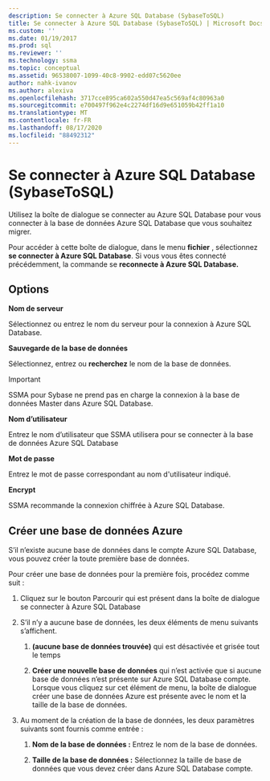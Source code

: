 ```yaml
---
description: Se connecter à Azure SQL Database (SybaseToSQL)
title: Se connecter à Azure SQL Database (SybaseToSQL) | Microsoft Docs
ms.custom: ''
ms.date: 01/19/2017
ms.prod: sql
ms.reviewer: ''
ms.technology: ssma
ms.topic: conceptual
ms.assetid: 96538007-1099-40c8-9902-edd07c5620ee
author: nahk-ivanov
ms.author: alexiva
ms.openlocfilehash: 3717cce895ca602a550d47ea5c569af4c80963a0
ms.sourcegitcommit: e700497f962e4c2274df16d9e651059b42ff1a10
ms.translationtype: MT
ms.contentlocale: fr-FR
ms.lasthandoff: 08/17/2020
ms.locfileid: "88492312"
---
```

# <a name="connect-to-azure-sql-database--sybasetosql"></a>Se connecter à Azure SQL Database (SybaseToSQL)
Utilisez la boîte de dialogue se connecter au Azure SQL Database pour vous connecter à la base de données Azure SQL Database que vous souhaitez migrer.  
  
Pour accéder à cette boîte de dialogue, dans le menu **fichier** , sélectionnez **se connecter à Azure SQL Database**. Si vous vous êtes connecté précédemment, la commande se **reconnecte à Azure SQL Database.**  
  
## <a name="options"></a>Options  
**Nom de serveur**  
  
Sélectionnez ou entrez le nom du serveur pour la connexion à Azure SQL Database.  
  
**Sauvegarde de la base de données**  
  
Sélectionnez, entrez ou **recherchez** le nom de la base de données.  
  
> [!IMPORTANT]  
> SSMA pour Sybase ne prend pas en charge la connexion à la base de données Master dans Azure SQL Database.  
  
**Nom d’utilisateur**  
  
Entrez le nom d’utilisateur que SSMA utilisera pour se connecter à la base de données Azure SQL Database  
  
**Mot de passe**  
  
Entrez le mot de passe correspondant au nom d'utilisateur indiqué.  
  
**Encrypt**  
  
SSMA recommande la connexion chiffrée à Azure SQL Database.  
  
## <a name="create-azure-database"></a>Créer une base de données Azure  
S’il n’existe aucune base de données dans le compte Azure SQL Database, vous pouvez créer la toute première base de données.  
  
Pour créer une base de données pour la première fois, procédez comme suit :  
  
1.  Cliquez sur le bouton Parcourir qui est présent dans la boîte de dialogue se connecter à Azure SQL Database  
  
2.  S’il n’y a aucune base de données, les deux éléments de menu suivants s’affichent.  
  
    1.  **(aucune base de données trouvée)** qui est désactivée et grisée tout le temps  
  
    2.  **Créer une nouvelle base de données** qui n’est activée que si aucune base de données n’est présente sur Azure SQL Database compte. Lorsque vous cliquez sur cet élément de menu, la boîte de dialogue créer une base de données Azure est présente avec le nom et la taille de la base de données.  
  
3.  Au moment de la création de la base de données, les deux paramètres suivants sont fournis comme entrée :  
  
    1.  **Nom de la base de données :** Entrez le nom de la base de données.  
  
    2.  **Taille de la base de données :** Sélectionnez la taille de base de données que vous devez créer dans Azure SQL Database compte.  
  

